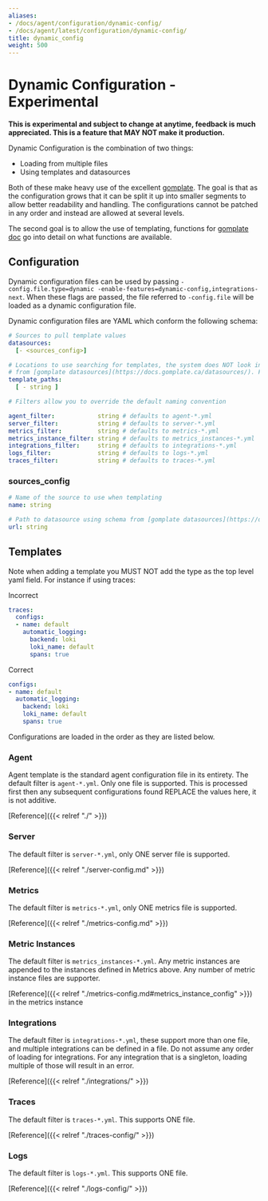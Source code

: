 ```yaml
---
aliases:
- /docs/agent/configuration/dynamic-config/
- /docs/agent/latest/configuration/dynamic-config/
title: dynamic_config
weight: 500
---
```


# Dynamic Configuration - Experimental

**This is experimental and subject to change at anytime, feedback is much appreciated. This is a feature that MAY NOT make it production.**

Dynamic Configuration is the combination of two things:

* Loading from multiple files
* Using templates and datasources

Both of these make heavy use of the excellent [gomplate](https://github.com/hairyhenderson/gomplate). The goal is
that as the configuration grows that it can be split it up into smaller segments to allow better readability and handling.
The configurations cannot be patched in any order and instead are allowed at several levels.

The second goal is to allow the use of templating, functions for [gomplate doc](https://docs.gomplate.ca/) go into detail
on what functions are available.

## Configuration

Dynamic configuration files can be used by passing `-config.file.type=dynamic
-enable-features=dynamic-config,integrations-next`. When these flags are
passed, the file referred to `-config.file` will be loaded as a dynamic
configuration file.

Dynamic configuration files are YAML which conform the following schema:

```yaml
# Sources to pull template values
datasources:
  [- <sources_config>]

# Locations to use searching for templates, the system does NOT look into subdirectories. Follows gomplate schema
# from [gomplate datasources](https://docs.gomplate.ca/datasources/). File and S3/GCP templates are currently supported
template_paths:
  [ - string ]

# Filters allow you to override the default naming convention

agent_filter:            string # defaults to agent-*.yml
server_filter:           string # defaults to server-*.yml
metrics_filter:          string # defaults to metrics-*.yml
metrics_instance_filter: string # defaults to metrics_instances-*.yml
integrations_filter:     string # defaults to integrations-*.yml
logs_filter:             string # defaults to logs-*.yml
traces_filter:           string # defaults to traces-*.yml
```

### sources_config
```yaml
# Name of the source to use when templating
name: string

# Path to datasource using schema from [gomplate datasources](https://docs.gomplate.ca/datasources/)
url: string

```

## Templates

Note when adding a template you MUST NOT add the type as the top level yaml field. For instance if using traces:

Incorrect

```yaml
traces:
  configs:
  - name: default
    automatic_logging:
      backend: loki
      loki_name: default
      spans: true
```

Correct

```yaml
configs:
- name: default
  automatic_logging:
    backend: loki
    loki_name: default
    spans: true
```

Configurations are loaded in the order as they are listed below.

### Agent


Agent template is the standard agent configuration file in its entirety. The default filter is `agent-*.yml`. Only
one file is supported. This is processed first then any subsequent configurations found REPLACE the values here, it is
not additive.

[Reference]({{< relref "./" >}})

### Server

The default filter is `server-*.yml`, only ONE server file is supported.

[Reference]({{< relref "./server-config.md" >}})


### Metrics

The default filter is `metrics-*.yml`, only ONE metrics file is supported.

[Reference]({{< relref "./metrics-config.md" >}})

### Metric Instances

The default filter is `metrics_instances-*.yml`. Any metric instances are appended to the instances defined in Metrics above. Any number of metric instance files are supporter.

[Reference]({{< relref "./metrics-config.md#metrics_instance_config" >}}) in the metrics instance


### Integrations

The default filter is `integrations-*.yml`, these support more than one file, and multiple integrations can be defined in a file. Do not assume any order of loading for integrations. For any integration that is a singleton, loading multiple of those will result in an error.

[Reference]({{< relref "./integrations/" >}})

### Traces

The default filter is `traces-*.yml`. This supports ONE file.

[Reference]({{< relref "./traces-config/" >}})

### Logs

The default filter is `logs-*.yml`. This supports ONE file.

[Reference]({{< relref "./logs-config/" >}})
